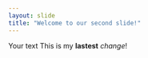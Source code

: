 ```yaml
---
layout: slide
title: "Welcome to our second slide!"
---
```

Your text
This is my **lastest** *change*!
